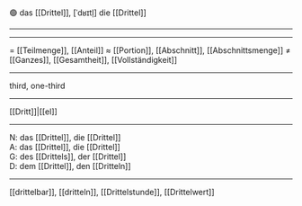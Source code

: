 🟢 das [[Drittel]], [ˈdʁɪtl̩]
die [[Drittel]]

---


---
= [[Teilmenge]], [[Anteil]]
≈ [[Portion]], [[Abschnitt]], [[Abschnittsmenge]]
≠ [[Ganzes]], [[Gesamtheit]], [[Vollständigkeit]]

---
third, one-third

---
[[Dritt]]|[[el]]

---
N: das [[Drittel]], die [[Drittel]]  
A: das [[Drittel]], die [[Drittel]]  
G: des [[Drittels]], der [[Drittel]]  
D: dem [[Drittel]], den [[Dritteln]]  

---
[[drittel­bar]], [[dritteln]], [[Drittelstunde]], [[Drittelwert]]